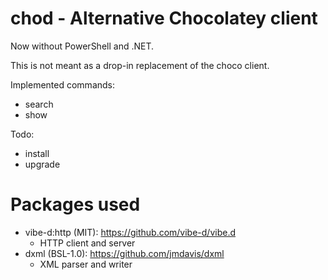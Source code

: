 # chod - Alternative Chocolatey client

Now without PowerShell and .NET.

This is not meant as a drop-in replacement of the choco client.

Implemented commands:
- search
- show

Todo:
- install
- upgrade

# Packages used

- vibe-d:http (MIT): https://github.com/vibe-d/vibe.d
	- HTTP client and server
- dxml (BSL-1.0): https://github.com/jmdavis/dxml
	- XML parser and writer